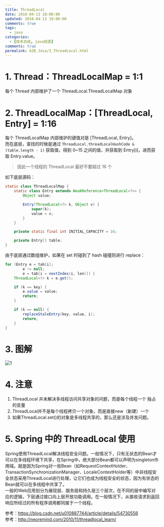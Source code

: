 ```yaml
---
title: ThreadLocal
date: 2018-04-13 18:00:00
updated: 2018-04-13 19:00:00
comments: true
tags:
  - java
categories: 
  - [技术总结, java拾遗]
comments: true
permalink: A2B_Java/3_ThreadLocal.html    
---
```


# 1. Thread：ThreadLocalMap = 1:1

每个 Thread 内部维护了一个 ThreadLocal.ThreadLocalMap 对象

# 2. ThreadLocalMap：[ThreadLocal, Entry] = 1:16

每个 ThreadLocalMap 内部维护的键值对是 [ThreadLocal, Entry]。  
而在底层，查找的时候是通过 `ThreadLocal.threadLocalHashCode & (table.length - 1)` 获取值，得到 0~15 之间的值，并获取到 Entry[i]，进而获取 Entry.value。  
>因此一个线程的 ThreadLocal 最好不要超过 16 个

如下底层源码：  
```java
static class ThreadLocalMap {
    static class Entry extends WeakReference<ThreadLocal<?>> {
        Object value;

        Entry(ThreadLocal<?> k, Object v) {
            super(k);
            value = v;
        }
    }

    private static final int INITIAL_CAPACITY = 16;

    private Entry[] table;
}
```
由于底层通过数组维护，如果在 set 时碰到了 hash 碰撞则进行 replace：  
```java
for (Entry e = tab[i];
        e != null;
        e = tab[i = nextIndex(i, len)]) {
    ThreadLocal<?> k = e.get();

    if (k == key) {
        e.value = value;
        return;
    }

    if (k == null) {
        replaceStaleEntry(key, value, i);
        return;
    }
}
```

# 3. 图解

![1][]

# 4. 注意

1. ThreadLocal 并未解决多线程访问共享对象的问题，而是每个线程一个 独占的变量
2. ThreadLocal并不是每个线程拷贝一个对象，而是直接new（新建）一个
3. 如果ThreadLocal.set()的对象是多线程共享的，那么还是涉及并发问题。

# 5. Spring 中的 ThreadLocal 使用

Spring使用ThreadLocal解决线程安全问题。一般情况下，只有无状态的Bean才可以在多线程环境下共享，在Spring中，绝大部分Bean都可以声明为singleton作用域。就是因为Spring对一些Bean（如RequestContextHolder、TransactionSynchronizationManager、LocaleContextHolder等）中非线程安全状态采用ThreadLocal进行处理，让它们也成为线程安全的状态，因为有状态的Bean就可以在多线程中共享了。  
一般的Web应用划分为展现层、服务层和持久层三个层次，在不同的层中编写对应的逻辑，下层通过接口向上层开放功能调用。在一般情况下，从接收请求到返回响应所经过的所有程序调用都同属于一个线程。

参考：https://blog.csdn.net/u010887744/article/details/54730556  
参考：http://neoremind.com/2010/11/threadlocal_learn/

[1]: https://img-blog.csdn.net/20170125180420388?watermark/2/text/aHR0cDovL2Jsb2cuY3Nkbi5uZXQvdTAxMDg4Nzc0NA==/font/5a6L5L2T/fontsize/400/fill/I0JBQkFCMA==/dissolve/70/gravity/Center
